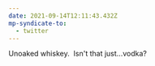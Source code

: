 ```yaml
---
date: 2021-09-14T12:11:43.432Z
mp-syndicate-to:
  - twitter
---
```


Unoaked whiskey. &nbsp;Isn't that just...vodka?
